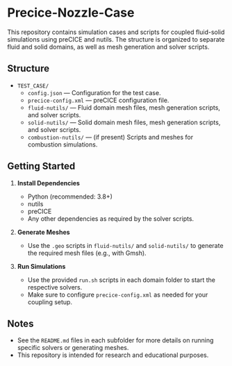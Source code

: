# Precice-Nozzle-Case

This repository contains simulation cases and scripts for coupled fluid-solid simulations using preCICE and nutils. The structure is organized to separate fluid and solid domains, as well as mesh generation and solver scripts.

## Structure

- `TEST_CASE/`
  - `config.json` — Configuration for the test case.
  - `precice-config.xml` — preCICE configuration file.
  - `fluid-nutils/` — Fluid domain mesh files, mesh generation scripts, and solver scripts.
  - `solid-nutils/` — Solid domain mesh files, mesh generation scripts, and solver scripts.
  - `combustion-nutils/` — (if present) Scripts and meshes for combustion simulations.

## Getting Started

1. **Install Dependencies**
   - Python (recommended: 3.8+)
   - nutils
   - preCICE
   - Any other dependencies as required by the solver scripts.

2. **Generate Meshes**
   - Use the `.geo` scripts in `fluid-nutils/` and `solid-nutils/` to generate the required mesh files (e.g., with Gmsh).

3. **Run Simulations**
   - Use the provided `run.sh` scripts in each domain folder to start the respective solvers.
   - Make sure to configure `precice-config.xml` as needed for your coupling setup.

## Notes

- See the `README.md` files in each subfolder for more details on running specific solvers or generating meshes.
- This repository is intended for research and educational purposes.

